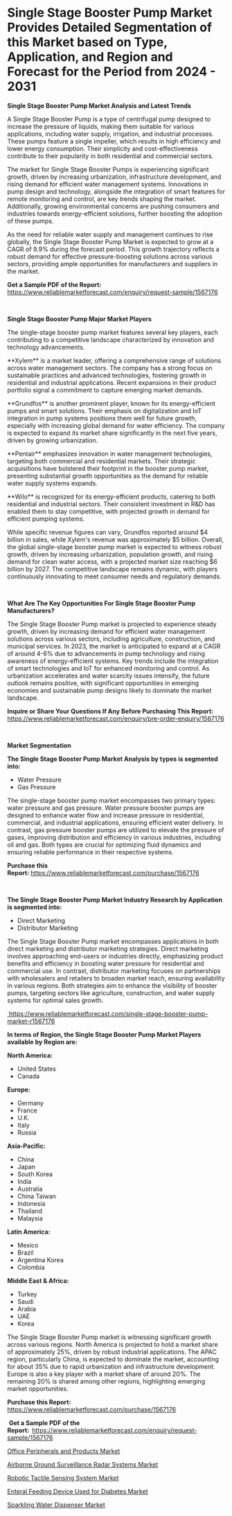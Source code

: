 <p><h1>Single Stage Booster Pump Market Provides Detailed Segmentation of this Market based on Type, Application, and Region and Forecast for the Period from 2024 - 2031</h1></p><p><strong>Single Stage Booster Pump Market Analysis and Latest Trends</strong></p>
<p><p>A Single Stage Booster Pump is a type of centrifugal pump designed to increase the pressure of liquids, making them suitable for various applications, including water supply, irrigation, and industrial processes. These pumps feature a single impeller, which results in high efficiency and lower energy consumption. Their simplicity and cost-effectiveness contribute to their popularity in both residential and commercial sectors.</p><p>The market for Single Stage Booster Pumps is experiencing significant growth, driven by increasing urbanization, infrastructure development, and rising demand for efficient water management systems. Innovations in pump design and technology, alongside the integration of smart features for remote monitoring and control, are key trends shaping the market. Additionally, growing environmental concerns are pushing consumers and industries towards energy-efficient solutions, further boosting the adoption of these pumps.</p><p>As the need for reliable water supply and management continues to rise globally, the Single Stage Booster Pump Market is expected to grow at a CAGR of 9.9% during the forecast period. This growth trajectory reflects a robust demand for effective pressure-boosting solutions across various sectors, providing ample opportunities for manufacturers and suppliers in the market.</p></p>
<p><strong>Get a Sample PDF of the Report:&nbsp;</strong> <a href="https://www.reliablemarketforecast.com/enquiry/request-sample/1567176">https://www.reliablemarketforecast.com/enquiry/request-sample/1567176</a></p>
<p>&nbsp;</p>
<p><strong>Single Stage Booster Pump Major Market Players</strong></p>
<p><p>The single-stage booster pump market features several key players, each contributing to a competitive landscape characterized by innovation and technology advancements. </p><p>**Xylem** is a market leader, offering a comprehensive range of solutions across water management sectors. The company has a strong focus on sustainable practices and advanced technologies, fostering growth in residential and industrial applications. Recent expansions in their product portfolio signal a commitment to capture emerging market demands.</p><p>**Grundfos** is another prominent player, known for its energy-efficient pumps and smart solutions. Their emphasis on digitalization and IoT integration in pump systems positions them well for future growth, especially with increasing global demand for water efficiency. The company is expected to expand its market share significantly in the next five years, driven by growing urbanization.</p><p>**Pentair** emphasizes innovation in water management technologies, targeting both commercial and residential markets. Their strategic acquisitions have bolstered their footprint in the booster pump market, presenting substantial growth opportunities as the demand for reliable water supply systems expands.</p><p>**Wilo** is recognized for its energy-efficient products, catering to both residential and industrial sectors. Their consistent investment in R&D has enabled them to stay competitive, with projected growth in demand for efficient pumping systems.</p><p>While specific revenue figures can vary, Grundfos reported around $4 billion in sales, while Xylem's revenue was approximately $5 billion. Overall, the global single-stage booster pump market is expected to witness robust growth, driven by increasing urbanization, population growth, and rising demand for clean water access, with a projected market size reaching $6 billion by 2027. The competitive landscape remains dynamic, with players continuously innovating to meet consumer needs and regulatory demands.</p></p>
<p>&nbsp;</p>
<p><strong>What Are The Key Opportunities For Single Stage Booster Pump Manufacturers?</strong></p>
<p><p>The Single Stage Booster Pump market is projected to experience steady growth, driven by increasing demand for efficient water management solutions across various sectors, including agriculture, construction, and municipal services. In 2023, the market is anticipated to expand at a CAGR of around 4-6% due to advancements in pump technology and rising awareness of energy-efficient systems. Key trends include the integration of smart technologies and IoT for enhanced monitoring and control. As urbanization accelerates and water scarcity issues intensify, the future outlook remains positive, with significant opportunities in emerging economies and sustainable pump designs likely to dominate the market landscape.</p></p>
<p><strong>Inquire or Share Your Questions If Any Before Purchasing This Report:</strong> <a href="https://www.reliablemarketforecast.com/enquiry/pre-order-enquiry/1567176">https://www.reliablemarketforecast.com/enquiry/pre-order-enquiry/1567176</a></p>
<p>&nbsp;</p>
<p><strong>Market Segmentation</strong></p>
<p><strong>The Single Stage Booster Pump Market Analysis by types is segmented into:</strong></p>
<p><ul><li>Water Pressure</li><li>Gas Pressure</li></ul></p>
<p><p>The single-stage booster pump market encompasses two primary types: water pressure and gas pressure. Water pressure booster pumps are designed to enhance water flow and increase pressure in residential, commercial, and industrial applications, ensuring efficient water delivery. In contrast, gas pressure booster pumps are utilized to elevate the pressure of gases, improving distribution and efficiency in various industries, including oil and gas. Both types are crucial for optimizing fluid dynamics and ensuring reliable performance in their respective systems.</p></p>
<p><strong>Purchase this Report:&nbsp;</strong><a href="https://www.reliablemarketforecast.com/purchase/1567176">https://www.reliablemarketforecast.com/purchase/1567176</a></p>
<p>&nbsp;</p>
<p><strong>The Single Stage Booster Pump Market Industry Research by Application is segmented into:</strong></p>
<p><ul><li>Direct Marketing</li><li>Distributor Marketing</li></ul></p>
<p><p>The Single Stage Booster Pump market encompasses applications in both direct marketing and distributor marketing strategies. Direct marketing involves approaching end-users or industries directly, emphasizing product benefits and efficiency in boosting water pressure for residential and commercial use. In contrast, distributor marketing focuses on partnerships with wholesalers and retailers to broaden market reach, ensuring availability in various regions. Both strategies aim to enhance the visibility of booster pumps, targeting sectors like agriculture, construction, and water supply systems for optimal sales growth.</p></p>
<p><a href="https://www.reliablemarketforecast.com/single-stage-booster-pump-market-r1567176">&nbsp;https://www.reliablemarketforecast.com/single-stage-booster-pump-market-r1567176</a></p>
<p><strong>In terms of Region, the Single Stage Booster Pump Market Players available by Region are:</strong></p>
<p>
    <p> <strong> North America: </strong>
        <ul>
            <li>United States</li>
            <li>Canada</li>
        </ul>
        </p> 
    <p> <strong> Europe: </strong>
        <ul>
            <li>Germany</li>
            <li>France</li>
            <li>U.K.</li>
            <li>Italy</li>
            <li>Russia</li>
        </ul>
        </p> 
    <p> <strong> Asia-Pacific: </strong>
        <ul>
            <li>China</li>
            <li>Japan</li>
            <li>South Korea</li>
            <li>India</li>
            <li>Australia</li>
            <li>China Taiwan</li>
            <li>Indonesia</li>
            <li>Thailand</li>
            <li>Malaysia</li>
        </ul>
        </p> 
    <p> <strong> Latin America: </strong>
        <ul>
            <li>Mexico</li>
            <li>Brazil</li>
            <li>Argentina Korea</li>
            <li>Colombia</li>
        </ul>
        </p> 
    <p> <strong> Middle East & Africa: </strong>
        <ul>
            <li>Turkey</li>
            <li>Saudi</li>
            <li>Arabia</li>
            <li>UAE</li>
            <li>Korea</li>
        </ul>
    </p>
    </p>
<p><p>The Single Stage Booster Pump market is witnessing significant growth across various regions. North America is projected to hold a market share of approximately 25%, driven by robust industrial applications. The APAC region, particularly China, is expected to dominate the market, accounting for about 35% due to rapid urbanization and infrastructure development. Europe is also a key player with a market share of around 20%. The remaining 20% is shared among other regions, highlighting emerging market opportunities.</p></p>
<p><strong>Purchase this Report: </strong><a href="https://www.reliablemarketforecast.com/purchase/1567176">https://www.reliablemarketforecast.com/purchase/1567176</a></p>
<p>&nbsp;<strong>Get a Sample PDF of the Report:&nbsp;&nbsp;</strong><a href="https://www.reliablemarketforecast.com/enquiry/request-sample/1567176">https://www.reliablemarketforecast.com/enquiry/request-sample/1567176</a></p>
<p><strong></strong></p>
<p><p><a href="https://issuu.com/reportprime-2/docs/office-peripherals-and-products-mar_85f658f4ab7fe8">Office Peripherals and Products Market</a></p><p><a href="https://medium.com/@bulahhamill33/navigating-the-global-airborne-ground-surveillance-radar-systems-market-from-trends-to-strategy-for-991ac1801a9d?postPublishedType=repub">Airborne Ground Surveillance Radar Systems Market</a></p><p><a href="https://medium.com/@bulahhamill33/market-dynamics-and-future-trends-in-the-global-robotic-tactile-sensing-system-market-sector-d2e0449b79af?postPublishedType=repub">Robotic Tactile Sensing System Market</a></p><p><a href="https://github.com/gdfhhhj/Market-Research-Report-List-6/blob/main/enteral-feeding-device-used-for-diabetes-market.md">Enteral Feeding Device Used for Diabetes Market</a></p><p><a href="https://www.linkedin.com/pulse/how-sparkling-water-dispenser-market-evolve-growth-analysis-e7rzf?trackingId=WUsdtNseT7SJHJohGHk%2FHQ%3D%3D">Sparkling Water Dispenser Market</a></p></p>
